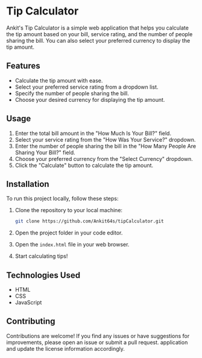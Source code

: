# Tip Calculator

Ankit's Tip Calculator is a simple web application that helps you calculate the tip amount based on your bill, service rating, and the number of people sharing the bill. You can also select your preferred currency to display the tip amount.


## Features

- Calculate the tip amount with ease.
- Select your preferred service rating from a dropdown list.
- Specify the number of people sharing the bill.
- Choose your desired currency for displaying the tip amount.

## Usage

1. Enter the total bill amount in the "How Much Is Your Bill?" field.
2. Select your service rating from the "How Was Your Service?" dropdown.
3. Enter the number of people sharing the bill in the "How Many People Are Sharing Your Bill?" field.
4. Choose your preferred currency from the "Select Currency" dropdown.
5. Click the "Calculate" button to calculate the tip amount.

## Installation

To run this project locally, follow these steps:

1. Clone the repository to your local machine:

   ```bash
   git clone https://github.com/Ankit64s/tipCalculator.git
   ```

2. Open the project folder in your code editor.

3. Open the `index.html` file in your web browser.

4. Start calculating tips!

## Technologies Used

- HTML
- CSS
- JavaScript

## Contributing

Contributions are welcome! If you find any issues or have suggestions for improvements, please open an issue or submit a pull request.
application and update the license information accordingly.
